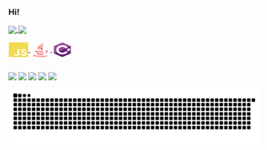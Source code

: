 ### Hi!

<div>
  <a href="https://github.com/iamshift">
  <img align="center" height="150em" src="https://github-readme-stats.iamshift.vercel.app/api?username=iamshift&show_icons=true&theme=dark&include_all_commits=true&count_private=true"/>
  <img align="center" height="150em" src="https://github-readme-stats.iamshift.vercel.app/api/top-langs/?username=iamshift&layout=compact&theme=dark&count_private=true"/>
</div>
<div style="display: inline_block"><br>
  <img align="center" alt="Rafa-Js" height="30" width="40" src="https://raw.githubusercontent.com/devicons/devicon/master/icons/javascript/javascript-plain.svg">
  <img align="center" alt="Rafa-Java" height="30" width="40" src="https://raw.githubusercontent.com/devicons/devicon/master/icons/java/java-plain.svg">
  <img align="center" alt="Rafa-Csharp" height="30" width="40" src="https://raw.githubusercontent.com/devicons/devicon/master/icons/csharp/csharp-original.svg">
</div>
  
  ##
  
  <div> 
  <a href="https://www.instagram.com/gameswithatwist/" target="_blank"><img src="https://img.shields.io/badge/-Instagram-%23E4405F?style=for-the-badge&logo=instagram&logoColor=white" target="_blank"></a>
  <a href ="https://twitter.com/iamshift_"><img src="https://img.shields.io/badge/Twitter-1DA1F2?style=for-the-badge&logo=twitter&logoColor=white" target="_blank"></a>
 <a href="https://discord.gg/npv3RtKFzx" target="_blank"><img src="https://img.shields.io/badge/Discord-7289DA?style=for-the-badge&logo=discord&logoColor=white" target="_blank"></a> 
  <a href ="https://www.patreon.com/jopires"><img src="https://img.shields.io/badge/Patreon-F96854?style=for-the-badge&logo=patreon&logoColor=white" target="_blank"></a>
  <a href ="https://jopires.itch.io"><img src="https://img.shields.io/badge/Itch.io-FA5C5C?style=for-the-badge&logo=itch.io&logoColor=white" target="_blank"></a>
 
  ![Snake animation](https://github.com/iamshift/iamshift/blob/output/github-contribution-grid-snake.svg)
 
</div>

  
